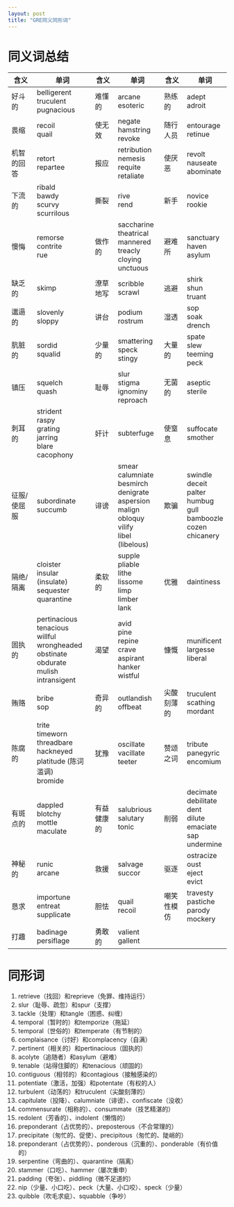 ```yaml
---
layout: post
title: "GRE同义同形词"
---
```


# 同义词总结

| 含义   | 单词     |  含义   |  单词   |  含义   |  单词   |
| ------ | ----- | ------ | ----- | ------ | ----- |
| 好斗的 | belligerent<br>truculent<br>pugnacious | 难懂的 | arcane<br>esoteric | 熟练的 | adept<br>adroit |
| 畏缩 | recoil<br>quail | 使无效 | negate<br>hamstring<br>revoke | 随行人员 | entourage<br>retinue |
| 机智的回答 | retort<br>repartee | 报应 | retribution<br>nemesis<br>requite<br>retaliate | 使厌恶 | revolt<br>nauseate<br>abominate |
| 下流的 | ribald<br>bawdy<br>scurvy<br>scurrilous | 撕裂 | rive<br>rend | 新手 | novice<br>rookie |
| 懊悔 | remorse<br>contrite<br>rue | 做作的 | saccharine<br>theatrical<br>mannered<br>treacly<br>cloying<br>unctuous | 避难所 | sanctuary<br>haven<br>asylum |
| 缺乏的 | skimp | 潦草地写 | scribble<br>scrawl | 逃避 | shirk<br>shun<br>truant |
| 邋遢的 | slovenly<br>sloppy | 讲台 | podium<br>rostrum | 湿透 | sop<br>soak<br>drench |
| 肮脏的 | sordid<br>squalid | 少量的 | smattering<br>speck<br>stingy | 大量的 | spate<br>slew<br>teeming<br>peck |
| 镇压 | squelch<br>quash | 耻辱 | slur<br>stigma<br>ignominy<br>reproach | 无菌的 | aseptic<br>sterile |
| 刺耳的 | strident<br>raspy<br>grating<br>jarring<br>blare<br>cacophony | 奸计 | subterfuge | 使窒息 | suffocate<br>smother |
| 征服/使屈服 | subordinate<br>succumb | 诽谤 | smear<br>calumniate<br>besmirch<br>denigrate<br>aspersion<br>malign<br>obloquy<br>vilify<br>libel (libelous) | 欺骗 | swindle<br>deceit<br>palter<br>humbug<br>gull<br>bamboozle<br>cozen<br>chicanery |
| 隔绝/隔离 | cloister<br>insular (insulate)<br>sequester<br>quarantine | 柔软的 | supple<br>pliable<br>lithe<br>lissome<br>limp<br>limber<br>lank | 优雅 | daintiness |
| 固执的 | pertinacious<br>tenacious<br>willful<br>wrongheaded<br>obstinate<br>obdurate<br>mulish<br>intransigent | 渴望 | avid<br>pine<br>repine<br>crave<br>aspirant<br>hanker<br>wistful | 慷慨 | munificent<br>largesse<br>liberal |
| 贿赂 | bribe<br>sop | 奇异的 | outlandish<br>offbeat | 尖酸刻薄的 | truculent<br>scathing<br>mordant |
| 陈腐的 | trite<br>timeworn<br>threadbare<br>hackneyed<br>platitude (陈词滥调)<br>bromide | 犹豫 | oscillate<br>vacillate<br>teeter | 赞颂之词 | tribute<br>panegyric<br>encomium |
| 有斑点的 | dappled<br>blotchy<br>mottle<br>maculate | 有益健康的 | salubrious<br>salutary<br>tonic | 削弱 | decimate<br>debilitate<br>dent<br>dilute<br>emaciate<br>sap<br>undermine |
| 神秘的 | runic<br>arcane | 救援 | salvage<br>succor | 驱逐 | ostracize<br>oust<br>eject<br>evict |
| 恳求 | importune<br>entreat<br>supplicate | 胆怯 | quail<br>recoil| 嘲笑性模仿 | travesty<br>pastiche<br>parody<br>mockery|
|打趣 | badinage<br>persiflage| 勇敢的 | valient<br>gallent|






# 同形词

1. retrieve（找回）和reprieve（免罪、维持运行）
2. slur（耻辱、疏忽）和spur（支撑）
3. tackle（处理）和tangle（困惑、纠缠）
4. temporal（暂时的）和temporize（拖延）
5. temporal（世俗的）和temperate（有节制的）
6. complaisance（讨好）和complacency（自满）
7. pertinent（相关的）和pertinacious（固执的）
8. acolyte（追随者）和asylum（避难）
9. tenable（站得住脚的）和tenacious（顽固的）
10. contiguous（相邻的）和contagious（接触感染的）
11. potentiate（激活，加强）和potentate（有权的人）
12. turbulent（动荡的）和truculent（尖酸刻薄的）
13. capitulate（投降）、calumniate（诽谤）、confiscate（没收）
14. commensurate（相称的）、consummate（技艺精湛的）
15. redolent（芳香的）、indolent（懒惰的）
16. preponderant（占优势的）、preposterous（不合常理的）
17. precipitate（匆忙的、促使）、precipitous（匆忙的、陡峭的）
18. preponderant（占优势的）、ponderous（沉重的）、ponderable（有价值的）
19. serpentine（弯曲的）、quarantine（隔离）
20. stammer（口吃）、hammer（屡次重申）
21. padding（夸张）、piddling（微不足道的）
22. nip（少量、小口吃）、peck（大量、小口咬）、speck（少量）
23. quibble（吹毛求疵）、squabble（争吵）



